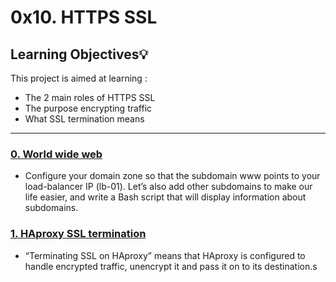 # 0x10. HTTPS SSL
## Learning Objectives:bulb:
This project is aimed at learning :

* The 2 main roles of HTTPS SSL
* The purpose encrypting traffic
* What SSL termination means

---
### [0. World wide web](./1-world_wide_web)
* Configure your domain zone so that the subdomain www points to your load-balancer IP (lb-01).
Let’s also add other subdomains to make our life easier, and write a Bash script that will display information about subdomains.

### [1. HAproxy SSL termination](./1-haproxy_ssl_termination)
* “Terminating SSL on HAproxy” means that HAproxy is configured to handle encrypted traffic, unencrypt it and pass it on to its destination.s
